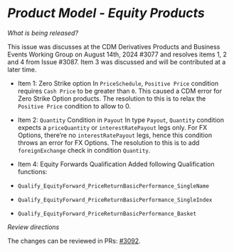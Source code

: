 # _Product Model - Equity Products_

_What is being released?_

This issue was discusses at the CDM Derivatives Products and Business Events Working Group on August 14th, 2024 #3077 and resolves items 1, 2 and 4 from Issue #3087. Item 3 was discussed and will be contributed at a later time.

- Item 1: Zero Strike option
In `PriceSchedule`, `Positive Price` condition requires `Cash Price` to be greater than `0`. This caused a CDM error for Zero Strike Option products.
The resolution to this is to relax the `Positive Price` condition to allow to 0.

- Item 2: `Quantity` Condition in `Payout`
In type `Payout`, `Quantity` condition expects a `priceQuantity` or `interestRatePayout` legs only. For FX Options, there’re no `interestRatePayout` legs, hence this condition throws an error for FX Options.
The resolution to this is to add `foreignExchange` check in condition `Quantity`.

- Item 4: Equity Forwards Qualification
Added following Qualification functions:
 - `Qualify_EquityForward_PriceReturnBasicPerformance_SingleName`
 - `Qualify_EquityForward_PriceReturnBasicPerformance_SingleIndex`
 - `Qualify_EquityForward_PriceReturnBasicPerformance_Basket`

_Review directions_

The changes can be reviewed in PRs: [#3092](https://github.com/finos/common-domain-model/pull/3092).
